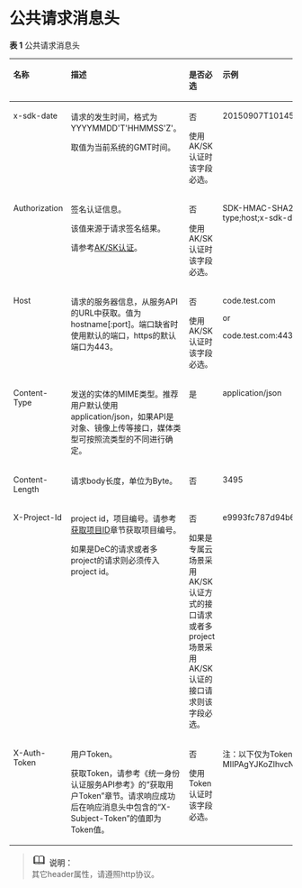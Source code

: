 # 公共请求消息头<a name="ZH-CN_TOPIC_0136390437"></a>

**表 1**  公共请求消息头

<a name="zh-cn_topic_0020536996_table2598811411913"></a>
<table><thead align="left"><tr id="zh-cn_topic_0020536996_row3248625511913"><th class="cellrowborder" valign="top" width="19.74%" id="mcps1.2.5.1.1"><p id="zh-cn_topic_0020536996_p6015991611913"><a name="zh-cn_topic_0020536996_p6015991611913"></a><a name="zh-cn_topic_0020536996_p6015991611913"></a>名称</p>
</th>
<th class="cellrowborder" valign="top" width="26.490000000000002%" id="mcps1.2.5.1.2"><p id="zh-cn_topic_0020536996_p4111502811913"><a name="zh-cn_topic_0020536996_p4111502811913"></a><a name="zh-cn_topic_0020536996_p4111502811913"></a>描述</p>
</th>
<th class="cellrowborder" valign="top" width="20.119999999999997%" id="mcps1.2.5.1.3"><p id="zh-cn_topic_0020536996_p4198298511913"><a name="zh-cn_topic_0020536996_p4198298511913"></a><a name="zh-cn_topic_0020536996_p4198298511913"></a>是否必选</p>
</th>
<th class="cellrowborder" valign="top" width="33.650000000000006%" id="mcps1.2.5.1.4"><p id="zh-cn_topic_0020536996_p4517861011913"><a name="zh-cn_topic_0020536996_p4517861011913"></a><a name="zh-cn_topic_0020536996_p4517861011913"></a>示例</p>
</th>
</tr>
</thead>
<tbody><tr id="zh-cn_topic_0020536996_row395431011913"><td class="cellrowborder" valign="top" width="19.74%" headers="mcps1.2.5.1.1 "><p id="zh-cn_topic_0020536996_p5186367311913"><a name="zh-cn_topic_0020536996_p5186367311913"></a><a name="zh-cn_topic_0020536996_p5186367311913"></a>x-sdk-date</p>
</td>
<td class="cellrowborder" valign="top" width="26.490000000000002%" headers="mcps1.2.5.1.2 "><p id="zh-cn_topic_0020536996_p4020795611913"><a name="zh-cn_topic_0020536996_p4020795611913"></a><a name="zh-cn_topic_0020536996_p4020795611913"></a>请求的发生时间，格式为YYYYMMDD'T'HHMMSS'Z'。</p>
<p id="zh-cn_topic_0020536996_p54353155164637"><a name="zh-cn_topic_0020536996_p54353155164637"></a><a name="zh-cn_topic_0020536996_p54353155164637"></a>取值为当前系统的GMT时间。</p>
</td>
<td class="cellrowborder" valign="top" width="20.119999999999997%" headers="mcps1.2.5.1.3 "><p id="zh-cn_topic_0020536996_p13173142111121"><a name="zh-cn_topic_0020536996_p13173142111121"></a><a name="zh-cn_topic_0020536996_p13173142111121"></a>否</p>
<p id="zh-cn_topic_0020536996_p4951939165616"><a name="zh-cn_topic_0020536996_p4951939165616"></a><a name="zh-cn_topic_0020536996_p4951939165616"></a>使用AK/SK认证时该字段必选。</p>
</td>
<td class="cellrowborder" valign="top" width="33.650000000000006%" headers="mcps1.2.5.1.4 "><p id="zh-cn_topic_0020536996_p13243898111235"><a name="zh-cn_topic_0020536996_p13243898111235"></a><a name="zh-cn_topic_0020536996_p13243898111235"></a>20150907T101459Z</p>
</td>
</tr>
<tr id="zh-cn_topic_0020536996_row6223565911913"><td class="cellrowborder" valign="top" width="19.74%" headers="mcps1.2.5.1.1 "><p id="zh-cn_topic_0020536996_p792363911913"><a name="zh-cn_topic_0020536996_p792363911913"></a><a name="zh-cn_topic_0020536996_p792363911913"></a>Authorization</p>
</td>
<td class="cellrowborder" valign="top" width="26.490000000000002%" headers="mcps1.2.5.1.2 "><p id="zh-cn_topic_0020536996_p3783505611913"><a name="zh-cn_topic_0020536996_p3783505611913"></a><a name="zh-cn_topic_0020536996_p3783505611913"></a>签名认证信息。</p>
<p id="zh-cn_topic_0020536996_p32120799165456"><a name="zh-cn_topic_0020536996_p32120799165456"></a><a name="zh-cn_topic_0020536996_p32120799165456"></a>该值来源于请求签名结果。</p>
<p id="zh-cn_topic_0020536996_p1888403917729"><a name="zh-cn_topic_0020536996_p1888403917729"></a><a name="zh-cn_topic_0020536996_p1888403917729"></a>请参考<a href="获取请求认证.md#section17023744719">AK/SK认证</a>。</p>
</td>
<td class="cellrowborder" valign="top" width="20.119999999999997%" headers="mcps1.2.5.1.3 "><p id="zh-cn_topic_0020536996_p6395216415245"><a name="zh-cn_topic_0020536996_p6395216415245"></a><a name="zh-cn_topic_0020536996_p6395216415245"></a>否</p>
<p id="zh-cn_topic_0020536996_p27320033165638"><a name="zh-cn_topic_0020536996_p27320033165638"></a><a name="zh-cn_topic_0020536996_p27320033165638"></a>使用AK/SK认证时该字段必选。</p>
</td>
<td class="cellrowborder" valign="top" width="33.650000000000006%" headers="mcps1.2.5.1.4 "><p id="zh-cn_topic_0020536996_p1827217412316"><a name="zh-cn_topic_0020536996_p1827217412316"></a><a name="zh-cn_topic_0020536996_p1827217412316"></a>SDK-HMAC-SHA256 Credential=ZIRRKMTWPTQFQI1WKNKB/20150907//ec2/sdk_request, SignedHeaders=content-type;host;x-sdk-date, Signature=55741b610f3c9fa3ae40b5a8021ebf7ebc2a28a603fc62d25cb3bfe6608e1994</p>
</td>
</tr>
<tr id="zh-cn_topic_0020536996_row106365011913"><td class="cellrowborder" valign="top" width="19.74%" headers="mcps1.2.5.1.1 "><p id="zh-cn_topic_0020536996_p1904681711913"><a name="zh-cn_topic_0020536996_p1904681711913"></a><a name="zh-cn_topic_0020536996_p1904681711913"></a>Host</p>
</td>
<td class="cellrowborder" valign="top" width="26.490000000000002%" headers="mcps1.2.5.1.2 "><p id="zh-cn_topic_0020536996_p8809216111110"><a name="zh-cn_topic_0020536996_p8809216111110"></a><a name="zh-cn_topic_0020536996_p8809216111110"></a>请求的服务器信息，从服务API的URL中获取。值为hostname[:port]。端口缺省时使用默认的端口，https的默认端口为443。</p>
</td>
<td class="cellrowborder" valign="top" width="20.119999999999997%" headers="mcps1.2.5.1.3 "><p id="zh-cn_topic_0020536996_p2507173515247"><a name="zh-cn_topic_0020536996_p2507173515247"></a><a name="zh-cn_topic_0020536996_p2507173515247"></a>否</p>
<p id="zh-cn_topic_0020536996_p38175022165640"><a name="zh-cn_topic_0020536996_p38175022165640"></a><a name="zh-cn_topic_0020536996_p38175022165640"></a>使用AK/SK认证时该字段必选。</p>
</td>
<td class="cellrowborder" valign="top" width="33.650000000000006%" headers="mcps1.2.5.1.4 "><p id="zh-cn_topic_0020536996_p14146116111246"><a name="zh-cn_topic_0020536996_p14146116111246"></a><a name="zh-cn_topic_0020536996_p14146116111246"></a>code.test.com</p>
<p id="zh-cn_topic_0020536996_p2493641117013"><a name="zh-cn_topic_0020536996_p2493641117013"></a><a name="zh-cn_topic_0020536996_p2493641117013"></a>or</p>
<p id="zh-cn_topic_0020536996_p36288498165821"><a name="zh-cn_topic_0020536996_p36288498165821"></a><a name="zh-cn_topic_0020536996_p36288498165821"></a>code.test.com:443</p>
</td>
</tr>
<tr id="zh-cn_topic_0020536996_row54513894165638"><td class="cellrowborder" valign="top" width="19.74%" headers="mcps1.2.5.1.1 "><p id="zh-cn_topic_0020536996_p53549319165638"><a name="zh-cn_topic_0020536996_p53549319165638"></a><a name="zh-cn_topic_0020536996_p53549319165638"></a>Content-Type</p>
</td>
<td class="cellrowborder" valign="top" width="26.490000000000002%" headers="mcps1.2.5.1.2 "><p id="zh-cn_topic_0020536996_p42527621165638"><a name="zh-cn_topic_0020536996_p42527621165638"></a><a name="zh-cn_topic_0020536996_p42527621165638"></a>发送的实体的MIME类型。推荐用户默认使用application/json，如果API是对象、镜像上传等接口，媒体类型可按照流类型的不同进行确定。</p>
</td>
<td class="cellrowborder" valign="top" width="20.119999999999997%" headers="mcps1.2.5.1.3 "><p id="zh-cn_topic_0020536996_p22185287165638"><a name="zh-cn_topic_0020536996_p22185287165638"></a><a name="zh-cn_topic_0020536996_p22185287165638"></a>是</p>
</td>
<td class="cellrowborder" valign="top" width="33.650000000000006%" headers="mcps1.2.5.1.4 "><p id="zh-cn_topic_0020536996_p52177846165638"><a name="zh-cn_topic_0020536996_p52177846165638"></a><a name="zh-cn_topic_0020536996_p52177846165638"></a>application/json</p>
</td>
</tr>
<tr id="zh-cn_topic_0020536996_row5620044311913"><td class="cellrowborder" valign="top" width="19.74%" headers="mcps1.2.5.1.1 "><p id="zh-cn_topic_0020536996_p5594200711913"><a name="zh-cn_topic_0020536996_p5594200711913"></a><a name="zh-cn_topic_0020536996_p5594200711913"></a>Content-Length</p>
</td>
<td class="cellrowborder" valign="top" width="26.490000000000002%" headers="mcps1.2.5.1.2 "><p id="zh-cn_topic_0020536996_p3500874411913"><a name="zh-cn_topic_0020536996_p3500874411913"></a><a name="zh-cn_topic_0020536996_p3500874411913"></a>请求body长度，单位为Byte。</p>
</td>
<td class="cellrowborder" valign="top" width="20.119999999999997%" headers="mcps1.2.5.1.3 "><p id="zh-cn_topic_0020536996_p4828723111129"><a name="zh-cn_topic_0020536996_p4828723111129"></a><a name="zh-cn_topic_0020536996_p4828723111129"></a>否</p>
</td>
<td class="cellrowborder" valign="top" width="33.650000000000006%" headers="mcps1.2.5.1.4 "><p id="zh-cn_topic_0020536996_p4584314411913"><a name="zh-cn_topic_0020536996_p4584314411913"></a><a name="zh-cn_topic_0020536996_p4584314411913"></a>3495</p>
</td>
</tr>
<tr id="zh-cn_topic_0020536996_row5934929120145"><td class="cellrowborder" valign="top" width="19.74%" headers="mcps1.2.5.1.1 "><p id="zh-cn_topic_0020536996_p4256329220145"><a name="zh-cn_topic_0020536996_p4256329220145"></a><a name="zh-cn_topic_0020536996_p4256329220145"></a>X-Project-Id</p>
</td>
<td class="cellrowborder" valign="top" width="26.490000000000002%" headers="mcps1.2.5.1.2 "><p id="zh-cn_topic_0020536996_p18851584144919"><a name="zh-cn_topic_0020536996_p18851584144919"></a><a name="zh-cn_topic_0020536996_p18851584144919"></a>project id，项目编号。请参考<a href="获取项目ID.md">获取项目ID</a>章节获取项目编号。</p>
<p id="zh-cn_topic_0020536996_p2507466620145"><a name="zh-cn_topic_0020536996_p2507466620145"></a><a name="zh-cn_topic_0020536996_p2507466620145"></a>如果是DeC的请求或者多project的请求则必须传入project id。</p>
</td>
<td class="cellrowborder" valign="top" width="20.119999999999997%" headers="mcps1.2.5.1.3 "><p id="zh-cn_topic_0020536996_p1778207620145"><a name="zh-cn_topic_0020536996_p1778207620145"></a><a name="zh-cn_topic_0020536996_p1778207620145"></a>否</p>
<p id="zh-cn_topic_0020536996_p55232980103957"><a name="zh-cn_topic_0020536996_p55232980103957"></a><a name="zh-cn_topic_0020536996_p55232980103957"></a>如果是专属云场景采用AK/SK 认证方式的接口请求或者多project场景采用AK/SK认证的接口请求则该字段必选。</p>
</td>
<td class="cellrowborder" valign="top" width="33.650000000000006%" headers="mcps1.2.5.1.4 "><p id="zh-cn_topic_0020536996_p3106207520145"><a name="zh-cn_topic_0020536996_p3106207520145"></a><a name="zh-cn_topic_0020536996_p3106207520145"></a>e9993fc787d94b6c886cbaa340f9c0f4</p>
</td>
</tr>
<tr id="zh-cn_topic_0020536996_row60029080165425"><td class="cellrowborder" valign="top" width="19.74%" headers="mcps1.2.5.1.1 "><p id="zh-cn_topic_0020536996_p30517305165425"><a name="zh-cn_topic_0020536996_p30517305165425"></a><a name="zh-cn_topic_0020536996_p30517305165425"></a>X-Auth-Token</p>
</td>
<td class="cellrowborder" valign="top" width="26.490000000000002%" headers="mcps1.2.5.1.2 "><p id="zh-cn_topic_0020536996_p55982606165425"><a name="zh-cn_topic_0020536996_p55982606165425"></a><a name="zh-cn_topic_0020536996_p55982606165425"></a>用户Token。</p>
<p id="zh-cn_topic_0020536996_p23288801103741"><a name="zh-cn_topic_0020536996_p23288801103741"></a><a name="zh-cn_topic_0020536996_p23288801103741"></a>获取Token，请参考《统一身份认证服务API参考》的“获取用户Token”章节。请求响应成功后在响应消息头中包含的“X-Subject-Token”的值即为Token值。</p>
</td>
<td class="cellrowborder" valign="top" width="20.119999999999997%" headers="mcps1.2.5.1.3 "><p id="zh-cn_topic_0020536996_p38297215165425"><a name="zh-cn_topic_0020536996_p38297215165425"></a><a name="zh-cn_topic_0020536996_p38297215165425"></a>否</p>
<p id="zh-cn_topic_0020536996_p2488420216568"><a name="zh-cn_topic_0020536996_p2488420216568"></a><a name="zh-cn_topic_0020536996_p2488420216568"></a>使用Token认证时该字段必选。</p>
</td>
<td class="cellrowborder" valign="top" width="33.650000000000006%" headers="mcps1.2.5.1.4 "><p id="zh-cn_topic_0020536996_p133301329163118"><a name="zh-cn_topic_0020536996_p133301329163118"></a><a name="zh-cn_topic_0020536996_p133301329163118"></a>注：以下仅为Token示例片段MIIPAgYJKoZIhvcNAQcCoIIO8zCCDu8CAQExDTALBglghkgBZQMEAgEwgg1QBgkqhkiG9w0BBwGggg1BBIINPXsidG9rZ</p>
</td>
</tr>
</tbody>
</table>

>![](public_sys-resources/icon-note.gif) **说明：**   
>其它header属性，请遵照http协议。  

